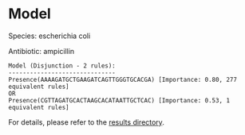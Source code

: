
# Model

Species: escherichia coli

Antibiotic: ampicillin

```
Model (Disjunction - 2 rules):
------------------------------
Presence(AAAAGATGCTGAAGATCAGTTGGGTGCACGA) [Importance: 0.80, 277 equivalent rules]
OR
Presence(CGTTAGATGCACTAAGCACATAATTGCTCAC) [Importance: 0.53, 1 equivalent rules]

```

For details, please refer to the [results directory](../../../../../results/scm_b/escherichia%20coli/ampicillin/repeat_3/).

